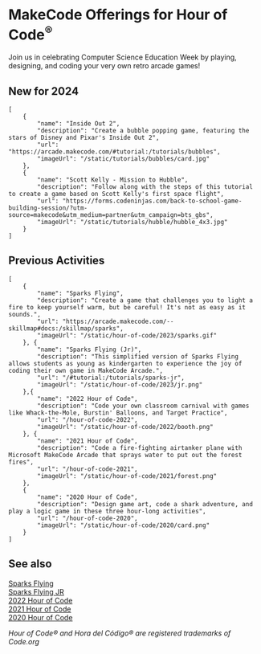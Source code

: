 # MakeCode Offerings for Hour of Code<sup>®</sup>

Join us in celebrating Computer Science Education Week by playing, designing, and coding your very own retro arcade games!

## New for 2024

```codecard
[
    {
        "name": "Inside Out 2",
        "description": "Create a bubble popping game, featuring the stars of Disney and Pixar's Inside Out 2",
        "url": "https://arcade.makecode.com/#tutorial:/tutorials/bubbles",
        "imageUrl": "/static/tutorials/bubbles/card.jpg"
    },
    {
        "name": "Scott Kelly - Mission to Hubble",
        "description": "Follow along with the steps of this tutorial to create a game based on Scott Kelly's first space flight",
        "url": "https://forms.codeninjas.com/back-to-school-game-building-session/?utm-source=makecode&utm_medium=partner&utm_campaign=bts_gbs",
        "imageUrl": "/static/tutorials/hubble/hubble_4x3.jpg"
    }
]
```

## Previous Activities


```codecard
[
    {
        "name": "Sparks Flying",
        "description": "Create a game that challenges you to light a fire to keep yourself warm, but be careful! It's not as easy as it sounds.",
        "url": "https://arcade.makecode.com/--skillmap#docs:/skillmap/sparks",
        "imageUrl": "/static/hour-of-code/2023/sparks.gif"
    }, {
        "name": "Sparks Flying (Jr)",
        "description": "This simplified version of Sparks Flying allows students as young as kindergarten to experience the joy of coding their own game in MakeCode Arcade.",
        "url": "/#tutorial:/tutorials/sparks-jr",
        "imageUrl": "/static/hour-of-code/2023/jr.png"
    },{
        "name": "2022 Hour of Code",
        "description": "Code your own classroom carnival with games like Whack-the-Mole, Burstin' Balloons, and Target Practice",
        "url": "/hour-of-code-2022",
        "imageUrl": "/static/hour-of-code/2022/booth.png"
    }, {
        "name": "2021 Hour of Code",
        "description": "Code a fire-fighting airtanker plane with Microsoft MakeCode Arcade that sprays water to put out the forest fires",
        "url": "/hour-of-code-2021",
        "imageUrl": "/static/hour-of-code/2021/forest.png"
    },
    {
        "name": "2020 Hour of Code",
        "description": "Design game art, code a shark adventure, and play a logic game in these three hour-long activities",
        "url": "/hour-of-code-2020",
        "imageUrl": "/static/hour-of-code/2020/card.png"
    }
]
```


## See also

[Sparks Flying](aka.ms/prehistoric)<br/>
[Sparks Flying JR](aka.ms/sparky)<br/>
[2022 Hour of Code](/hour-of-code-2022)<br/>
[2021 Hour of Code](/hour-of-code-2021)<br/>
[2020 Hour of Code](/hour-of-code-2020)


_Hour of Code® and Hora del Código® are registered trademarks of Code.org_